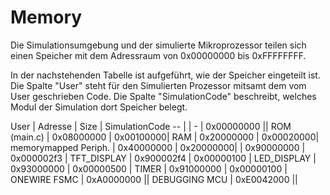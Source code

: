 Memory
======
Die Simulationsumgebung und der simulierte Mikroprozessor teilen sich einen Speicher mit dem Adressraum von 0x00000000 bis 0xFFFFFFFF.

In der nachstehenden Tabelle ist aufgeführt, wie der Speicher eingeteilt ist. Die Spalte "User" steht für den Simulierten Prozessor mitsamt dem vom User geschrieben Code. Die Spalte "SimulationCode" beschreibt, welches Modul der Simulation dort Speicher belegt.


User | Adresse | Size | SimulationCode
-- |            | -
                        | 0x00000000 ||
ROM (main.c)            | 0x08000000 | 0x00100000|
RAM                     | 0x20000000 | 0x00020000|
memorymapped Periph.    | 0x40000000 | 0x20000000|
                        | 0x90000000 | 0x000002f3 | TFT_DISPLAY
                        | 0x900002f4 | 0x00000100 | LED_DISPLAY
                        | 0x93000000 | 0x00000500 | TIMER
                        | 0x91000000 | 0x00000100 | ONEWIRE
FSMC                    | 0xA0000000 ||
DEBUGGING MCU           | 0xE0042000 ||
